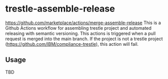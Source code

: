 # trestle-assemble-release
https://github.com/marketplace/actions/merge-assemble-release
This is a Github Actions workflow for assembling trestle project and automated releasing with semantic versioning.
This actions is triggered when a pull request is merged into the main branch.
If the project is not a trestle project (https://github.com/IBM/compliance-trestle), this action will fail.

## Usage
TBD
